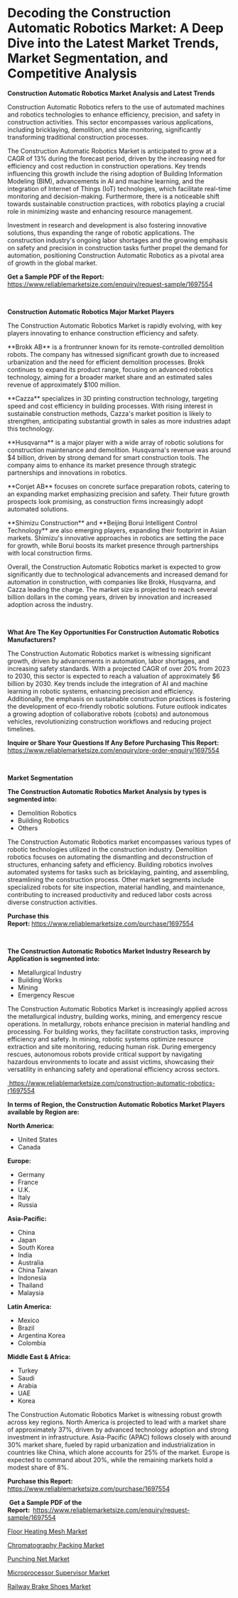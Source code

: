 <p><h1>Decoding the Construction Automatic Robotics Market: A Deep Dive into the Latest Market Trends, Market Segmentation, and Competitive Analysis</h1></p><p><strong>Construction Automatic Robotics Market Analysis and Latest Trends</strong></p>
<p><p>Construction Automatic Robotics refers to the use of automated machines and robotics technologies to enhance efficiency, precision, and safety in construction activities. This sector encompasses various applications, including bricklaying, demolition, and site monitoring, significantly transforming traditional construction processes. </p><p>The Construction Automatic Robotics Market is anticipated to grow at a CAGR of 13% during the forecast period, driven by the increasing need for efficiency and cost reduction in construction operations. Key trends influencing this growth include the rising adoption of Building Information Modeling (BIM), advancements in AI and machine learning, and the integration of Internet of Things (IoT) technologies, which facilitate real-time monitoring and decision-making. Furthermore, there is a noticeable shift towards sustainable construction practices, with robotics playing a crucial role in minimizing waste and enhancing resource management. </p><p>Investment in research and development is also fostering innovative solutions, thus expanding the range of robotic applications. The construction industry's ongoing labor shortages and the growing emphasis on safety and precision in construction tasks further propel the demand for automation, positioning Construction Automatic Robotics as a pivotal area of growth in the global market.</p></p>
<p><strong>Get a Sample PDF of the Report:&nbsp;</strong> <a href="https://www.reliablemarketsize.com/enquiry/request-sample/1697554?utm_campaign=1133&utm_medium=2&utm_source=Github&utm_content=ia&utm_term=12122024&utm_id=construction-automatic-robotics">https://www.reliablemarketsize.com/enquiry/request-sample/1697554</a></p>
<p>&nbsp;</p>
<p><strong>Construction Automatic Robotics Major Market Players</strong></p>
<p><p>The Construction Automatic Robotics Market is rapidly evolving, with key players innovating to enhance construction efficiency and safety. </p><p>**Brokk AB** is a frontrunner known for its remote-controlled demolition robots. The company has witnessed significant growth due to increased urbanization and the need for efficient demolition processes. Brokk continues to expand its product range, focusing on advanced robotics technology, aiming for a broader market share and an estimated sales revenue of approximately $100 million.</p><p>**Cazza** specializes in 3D printing construction technology, targeting speed and cost efficiency in building processes. With rising interest in sustainable construction methods, Cazza's market position is likely to strengthen, anticipating substantial growth in sales as more industries adapt this technology.</p><p>**Husqvarna** is a major player with a wide array of robotic solutions for construction maintenance and demolition. Husqvarna's revenue was around $4 billion, driven by strong demand for smart construction tools. The company aims to enhance its market presence through strategic partnerships and innovations in robotics.</p><p>**Conjet AB** focuses on concrete surface preparation robots, catering to an expanding market emphasizing precision and safety. Their future growth prospects look promising, as construction firms increasingly adopt automated solutions.</p><p>**Shimizu Construction** and **Beijing Borui Intelligent Control Technology** are also emerging players, expanding their footprint in Asian markets. Shimizu's innovative approaches in robotics are setting the pace for growth, while Borui boosts its market presence through partnerships with local construction firms.</p><p>Overall, the Construction Automatic Robotics market is expected to grow significantly due to technological advancements and increased demand for automation in construction, with companies like Brokk, Husqvarna, and Cazza leading the charge. The market size is projected to reach several billion dollars in the coming years, driven by innovation and increased adoption across the industry.</p></p>
<p>&nbsp;</p>
<p><strong>What Are The Key Opportunities For Construction Automatic Robotics Manufacturers?</strong></p>
<p><p>The Construction Automatic Robotics market is witnessing significant growth, driven by advancements in automation, labor shortages, and increasing safety standards. With a projected CAGR of over 20% from 2023 to 2030, this sector is expected to reach a valuation of approximately $6 billion by 2030. Key trends include the integration of AI and machine learning in robotic systems, enhancing precision and efficiency. Additionally, the emphasis on sustainable construction practices is fostering the development of eco-friendly robotic solutions. Future outlook indicates a growing adoption of collaborative robots (cobots) and autonomous vehicles, revolutionizing construction workflows and reducing project timelines.</p></p>
<p><strong>Inquire or Share Your Questions If Any Before Purchasing This Report:</strong> <a href="https://www.reliablemarketsize.com/enquiry/pre-order-enquiry/1697554?utm_campaign=1133&utm_medium=2&utm_source=Github&utm_content=ia&utm_term=12122024&utm_id=construction-automatic-robotics">https://www.reliablemarketsize.com/enquiry/pre-order-enquiry/1697554</a></p>
<p>&nbsp;</p>
<p><strong>Market Segmentation</strong></p>
<p><strong>The Construction Automatic Robotics Market Analysis by types is segmented into:</strong></p>
<p><ul><li>Demolition Robotics</li><li>Building Robotics</li><li>Others</li></ul></p>
<p><p>The Construction Automatic Robotics market encompasses various types of robotic technologies utilized in the construction industry. Demolition robotics focuses on automating the dismantling and deconstruction of structures, enhancing safety and efficiency. Building robotics involves automated systems for tasks such as bricklaying, painting, and assembling, streamlining the construction process. Other market segments include specialized robots for site inspection, material handling, and maintenance, contributing to increased productivity and reduced labor costs across diverse construction activities.</p></p>
<p><strong>Purchase this Report:&nbsp;</strong><a href="https://www.reliablemarketsize.com/purchase/1697554?utm_campaign=1133&utm_medium=2&utm_source=Github&utm_content=ia&utm_term=12122024&utm_id=construction-automatic-robotics">https://www.reliablemarketsize.com/purchase/1697554</a></p>
<p>&nbsp;</p>
<p><strong>The Construction Automatic Robotics Market Industry Research by Application is segmented into:</strong></p>
<p><ul><li>Metallurgical Industry</li><li>Building Works</li><li>Mining</li><li>Emergency Rescue</li></ul></p>
<p><p>The Construction Automatic Robotics Market is increasingly applied across the metallurgical industry, building works, mining, and emergency rescue operations. In metallurgy, robots enhance precision in material handling and processing. For building works, they facilitate construction tasks, improving efficiency and safety. In mining, robotic systems optimize resource extraction and site monitoring, reducing human risk. During emergency rescues, autonomous robots provide critical support by navigating hazardous environments to locate and assist victims, showcasing their versatility in enhancing safety and operational efficiency across sectors.</p></p>
<p><a href="https://www.reliablemarketsize.com/construction-automatic-robotics-r1697554?utm_campaign=1133&utm_medium=2&utm_source=Github&utm_content=ia&utm_term=12122024&utm_id=construction-automatic-robotics">&nbsp;https://www.reliablemarketsize.com/construction-automatic-robotics-r1697554</a></p>
<p><strong>In terms of Region, the Construction Automatic Robotics Market Players available by Region are:</strong></p>
<p>
    <p> <strong> North America: </strong>
        <ul>
            <li>United States</li>
            <li>Canada</li>
        </ul>
        </p> 
    <p> <strong> Europe: </strong>
        <ul>
            <li>Germany</li>
            <li>France</li>
            <li>U.K.</li>
            <li>Italy</li>
            <li>Russia</li>
        </ul>
        </p> 
    <p> <strong> Asia-Pacific: </strong>
        <ul>
            <li>China</li>
            <li>Japan</li>
            <li>South Korea</li>
            <li>India</li>
            <li>Australia</li>
            <li>China Taiwan</li>
            <li>Indonesia</li>
            <li>Thailand</li>
            <li>Malaysia</li>
        </ul>
        </p> 
    <p> <strong> Latin America: </strong>
        <ul>
            <li>Mexico</li>
            <li>Brazil</li>
            <li>Argentina Korea</li>
            <li>Colombia</li>
        </ul>
        </p> 
    <p> <strong> Middle East & Africa: </strong>
        <ul>
            <li>Turkey</li>
            <li>Saudi</li>
            <li>Arabia</li>
            <li>UAE</li>
            <li>Korea</li>
        </ul>
    </p>
    </p>
<p><p>The Construction Automatic Robotics Market is witnessing robust growth across key regions. North America is projected to lead with a market share of approximately 37%, driven by advanced technology adoption and strong investment in infrastructure. Asia-Pacific (APAC) follows closely with around 30% market share, fueled by rapid urbanization and industrialization in countries like China, which alone accounts for 25% of the market. Europe is expected to command about 20%, while the remaining markets hold a modest share of 8%.</p></p>
<p><strong>Purchase this Report: </strong><a href="https://www.reliablemarketsize.com/purchase/1697554?utm_campaign=1133&utm_medium=2&utm_source=Github&utm_content=ia&utm_term=12122024&utm_id=construction-automatic-robotics">https://www.reliablemarketsize.com/purchase/1697554</a></p>
<p>&nbsp;<strong>Get a Sample PDF of the Report:&nbsp;&nbsp;</strong><a href="https://www.reliablemarketsize.com/enquiry/request-sample/1697554?utm_campaign=1133&utm_medium=2&utm_source=Github&utm_content=ia&utm_term=12122024&utm_id=construction-automatic-robotics">https://www.reliablemarketsize.com/enquiry/request-sample/1697554</a></p>
<p><strong></strong></p>
<p><p><a href="https://www.linkedin.com/pulse/rev-athenaur-okk4f?utm_campaign=1133&utm_medium=2&utm_source=Github&utm_content=ia&utm_term=12122024&utm_id=construction-automatic-robotics">Floor Heating Mesh Market</a></p><p><a href="https://www.linkedin.com/pulse/c-hannibex-sqmmf?utm_campaign=1133&utm_medium=2&utm_source=Github&utm_content=ia&utm_term=12122024&utm_id=construction-automatic-robotics">Chromatography Packing Market</a></p><p><a href="https://www.linkedin.com/pulse/p-factrackr-ho6he?utm_campaign=1133&utm_medium=2&utm_source=Github&utm_content=ia&utm_term=12122024&utm_id=construction-automatic-robotics">Punching Net Market</a></p><p><a href="https://www.linkedin.com/pulse/c-hannibex-sqmmf?utm_campaign=1133&utm_medium=2&utm_source=Github&utm_content=ia&utm_term=12122024&utm_id=construction-automatic-robotics">Microprocessor Supervisor Market</a></p><p><a href="https://www.linkedin.com/pulse/driving-forces-behind-railway-brake-shoes-market-expansion-kpfae?utm_campaign=1133&utm_medium=2&utm_source=Github&utm_content=ia&utm_term=12122024&utm_id=construction-automatic-robotics">Railway Brake Shoes Market</a></p></p>
